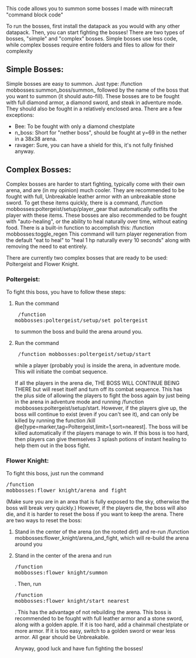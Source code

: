 This code allows you to summon some bosses I made with minecraft "command block code"

To run the bosses, first install the datapack as you would with any other datapack. Then, you can start fighting the bosses! There are two types of bosses, "simple" and "complex" bosses. Simple bosses use less code, while complex bosses require entire folders and files to allow for their complexity

## Simple Bosses:
  Simple bosses are easy to summon. Just type: /function mobbosses:summon_boss/summon_ followed by the name of the boss that you want to summon (it should auto-fill). These bosses are to be fought with full diamond armor, a diamond sword, and steak in adventure mode. They should also be fought in a relatively enclosed area. There are a few exceptions:
  * Bee: To be fought with only a diamond chestplate
  * n_boss: Short for "nether boss", should be fought at y=69 in the nether in a 38x38 arena.
  * ravager: Sure, you can have a shield for this, it's not fully finished anyway.

## Complex Bosses:
  Complex bosses are harder to start fighting, typically come with their own arena, and are (in my opinion) much cooler. They are recommended to be fought with full, Unbreakable leather armor with an unbreakable stone sword. To get these items quickly, there is a command, /function mobbosses:poltergeist/setup/player_gear  that automatically outfits the player with these items. These bosses are also recommended to be fought with "auto-healing", or the ability to heal naturally over time, without eating food. There is a built-in function to accomplish this: /function mobbosses:toggle_regen   This command will turn player regeneration from the default "eat to heal" to "heal 1 hp naturally every 10 seconds" along with removing the need to eat entirely. 
  
  There are currently two complex bosses that are ready to be used: Poltergeist and Flower Knight.
### Poltergeist:
  To fight this boss, you have to follow these steps:
1. Run the command  <pre>  /function mobbosses:poltergeist/setup/set_poltergeist  </pre> to summon the boss and build the arena around you.
2. Run the command <pre> /function mobbosses:poltergeist/setup/start  </pre> while a player (probably you) is inside the arena, in adventure mode. This will initiate the combat sequence.

   If all the players in the arena die, THE BOSS WILL CONTINUE BEING THERE but will reset itself and turn off its combat sequence. This has the plus side of allowing the players to fight the boss again by just being in the arena in adventure mode and running /function mobbosses:poltergeist/setup/start. However, if the players give up, the boss will continue to exist (even if you can't see it), and can only be killed by running the function /kill @e[type=marker,tag=Poltergeist,limit=1,sort=nearest]. The boss will be killed automatically if the players manage to win.
   If this boss is too hard, then players can give themselves 3 splash potions of instant healing to help them out in the boss fight.

### Flower Knight:
  To fight this boss, just run the command <pre>/function mobbosses:flower_knight/arena_and_fight</pre>  (Make sure you are in an area that is fully exposed to the sky, otherwise the boss will break very quickly.) However, if the players die, the boss will also die, and it is harder to reset the boss if you want to keep the arena. There are two ways to reset the boss:
1. Stand in the center of the arena (on the rooted dirt) and re-run  /function mobbosses:flower_knight/arena_and_fight, which will re-build the arena around you
2. Stand in the center of the arena and run <pre>/function mobbosses:flower_knight/summon</pre>. Then, run <pre>/function mobbosses:flower_knight/start_nearest</pre>. This has the advantage of not rebuilding the arena.
   This boss is recommended to be fought with full leather armor and a stone sword, along with a golden apple. If it is too hard, add a chainmail chestplate or more armor. If it is too easy, switch to a golden sword or wear less armor. All gear should be Unbreakable.

   Anyway, good luck and have fun fighting the bosses!
